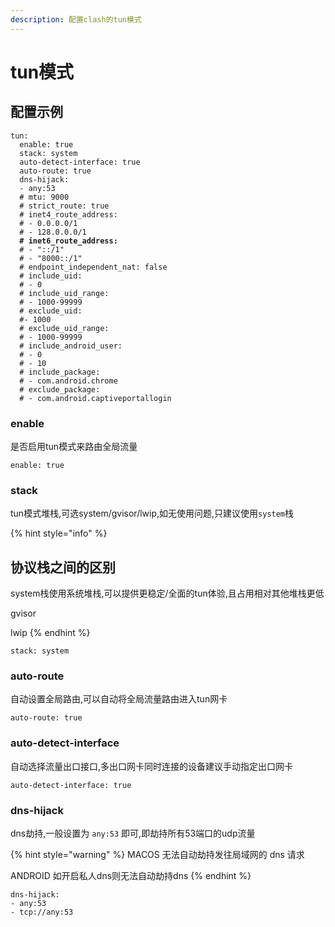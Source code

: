 ```yaml
---
description: 配置clash的tun模式
---
```


# tun模式

## 配置示例

<pre><code>tun:
  enable: true
  stack: system
  auto-detect-interface: true
  auto-route: true
  dns-hijack:
  - any:53
  # mtu: 9000
  # strict_route: true
  # inet4_route_address:
  # - 0.0.0.0/1
  # - 128.0.0.0/1
<strong>  # inet6_route_address:
</strong>  # - "::/1"
  # - "8000::/1"
  # endpoint_independent_nat: false
  # include_uid:
  # - 0
  # include_uid_range:
  # - 1000-99999
  # exclude_uid:
  #- 1000
  # exclude_uid_range:
  # - 1000-99999
  # include_android_user:
  # - 0
  # - 10
  # include_package:
  # - com.android.chrome
  # exclude_package:
  # - com.android.captiveportallogin
</code></pre>

### enable

是否启用tun模式来路由全局流量

```
enable: true
```

### stack

tun模式堆栈,可选system/gvisor/lwip,如无使用问题,只建议使用`system`栈

{% hint style="info" %}
## 协议栈之间的区别

system栈使用系统堆栈,可以提供更稳定/全面的tun体验,且占用相对其他堆栈更低

gvisor

lwip
{% endhint %}

```
stack: system
```

### auto-route

自动设置全局路由,可以自动将全局流量路由进入tun网卡

```
auto-route: true
```

### auto-detect-interface

自动选择流量出口接口,多出口网卡同时连接的设备建议手动指定出口网卡

```
auto-detect-interface: true
```

### dns-hijack

dns劫持,一般设置为 `any:53` 即可,即劫持所有53端口的udp流量

{% hint style="warning" %}
MACOS    无法自动劫持发往局域网的 dns 请求

ANDROID 如开启私人dns则无法自动劫持dns
{% endhint %}

```
dns-hijack:
- any:53
- tcp://any:53
```
